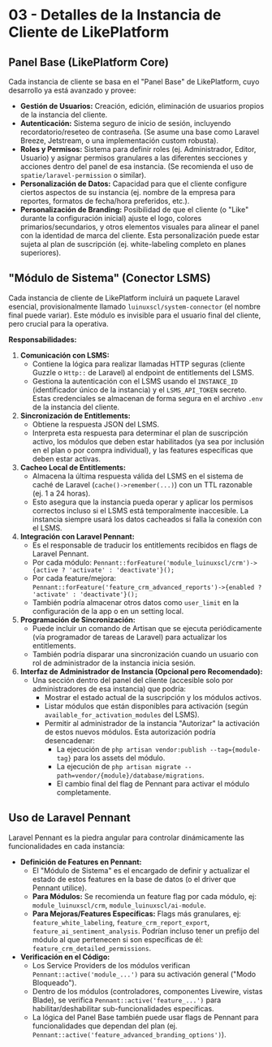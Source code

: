 # 03 - Detalles de la Instancia de Cliente de LikePlatform

## Panel Base (LikePlatform Core)

Cada instancia de cliente se basa en el "Panel Base" de LikePlatform, cuyo desarrollo ya está avanzado y provee:

-   **Gestión de Usuarios:** Creación, edición, eliminación de usuarios propios de la instancia del cliente.
-   **Autenticación:** Sistema seguro de inicio de sesión, incluyendo recordatorio/reseteo de contraseña. (Se asume una base como Laravel Breeze, Jetstream, o una implementación custom robusta).
-   **Roles y Permisos:** Sistema para definir roles (ej. Administrador, Editor, Usuario) y asignar permisos granulares a las diferentes secciones y acciones dentro del panel de esa instancia. (Se recomienda el uso de `spatie/laravel-permission` o similar).
-   **Personalización de Datos:** Capacidad para que el cliente configure ciertos aspectos de su instancia (ej. nombre de la empresa para reportes, formatos de fecha/hora preferidos, etc.).
-   **Personalización de Branding:** Posibilidad de que el cliente (o "Like" durante la configuración inicial) ajuste el logo, colores primarios/secundarios, y otros elementos visuales para alinear el panel con la identidad de marca del cliente. Esta personalización puede estar sujeta al plan de suscripción (ej. white-labeling completo en planes superiores).

## "Módulo de Sistema" (Conector LSMS)

Cada instancia de cliente de LikePlatform incluirá un paquete Laravel esencial, provisionalmente llamado `luinuxscl/system-connector` (el nombre final puede variar). Este módulo es invisible para el usuario final del cliente, pero crucial para la operativa.

**Responsabilidades:**

1.  **Comunicación con LSMS:**
    -   Contiene la lógica para realizar llamadas HTTP seguras (cliente Guzzle o `Http::` de Laravel) al endpoint de entitlements del LSMS.
    -   Gestiona la autenticación con el LSMS usando el `INSTANCE_ID` (identificador único de la instancia) y el `LSMS_API_TOKEN` secreto. Estas credenciales se almacenan de forma segura en el archivo `.env` de la instancia del cliente.
2.  **Sincronización de Entitlements:**
    -   Obtiene la respuesta JSON del LSMS.
    -   Interpreta esta respuesta para determinar el plan de suscripción activo, los módulos que deben estar habilitados (ya sea por inclusión en el plan o por compra individual), y las features específicas que deben estar activas.
3.  **Cacheo Local de Entitlements:**
    -   Almacena la última respuesta válida del LSMS en el sistema de caché de Laravel (`cache()->remember(...)`) con un TTL razonable (ej. 1 a 24 horas).
    -   Esto asegura que la instancia pueda operar y aplicar los permisos correctos incluso si el LSMS está temporalmente inaccesible. La instancia siempre usará los datos cacheados si falla la conexión con el LSMS.
4.  **Integración con Laravel Pennant:**
    -   Es el responsable de traducir los entitlements recibidos en flags de Laravel Pennant.
    -   Por cada módulo: `Pennant::forFeature('module_luinuxscl/crm')->{active ? 'activate' : 'deactivate'}();`
    -   Por cada feature/mejora: `Pennant::forFeature('feature_crm_advanced_reports')->{enabled ? 'activate' : 'deactivate'}();`
    -   También podría almacenar otros datos como `user_limit` en la configuración de la app o en un setting local.
5.  **Programación de Sincronización:**
    -   Puede incluir un comando de Artisan que se ejecuta periódicamente (vía programador de tareas de Laravel) para actualizar los entitlements.
    -   También podría disparar una sincronización cuando un usuario con rol de administrador de la instancia inicia sesión.
6.  **Interfaz de Administrador de Instancia (Opcional pero Recomendado):**
    -   Una sección dentro del panel del cliente (accesible solo por administradores de esa instancia) que podría:
        -   Mostrar el estado actual de la suscripción y los módulos activos.
        -   Listar módulos que están disponibles para activación (según `available_for_activation_modules` del LSMS).
        -   Permitir al administrador de la instancia "Autorizar" la activación de estos nuevos módulos. Esta autorización podría desencadenar:
            -   La ejecución de `php artisan vendor:publish --tag={module-tag}` para los assets del módulo.
            -   La ejecución de `php artisan migrate --path=vendor/{module}/database/migrations`.
            -   El cambio final del flag de Pennant para activar el módulo completamente.

## Uso de Laravel Pennant

Laravel Pennant es la piedra angular para controlar dinámicamente las funcionalidades en cada instancia:

-   **Definición de Features en Pennant:**
    -   El "Módulo de Sistema" es el encargado de definir y actualizar el estado de estos features en la base de datos (o el driver que Pennant utilice).
    -   **Para Módulos:** Se recomienda un feature flag por cada módulo, ej: `module_luinuxscl/crm`, `module_luinuxscl/ai-module`.
    -   **Para Mejoras/Features Específicas:** Flags más granulares, ej: `feature_white_labeling`, `feature_crm_report_export`, `feature_ai_sentiment_analysis`. Podrían incluso tener un prefijo del módulo al que pertenecen si son específicas de él: `feature_crm_detailed_permissions`.
-   **Verificación en el Código:**
    -   Los Service Providers de los módulos verifican `Pennant::active('module_...')` para su activación general ("Modo Bloqueado").
    -   Dentro de los módulos (controladores, componentes Livewire, vistas Blade), se verifica `Pennant::active('feature_...')` para habilitar/deshabilitar sub-funcionalidades específicas.
    -   La lógica del Panel Base también puede usar flags de Pennant para funcionalidades que dependan del plan (ej. `Pennant::active('feature_advanced_branding_options')`).
